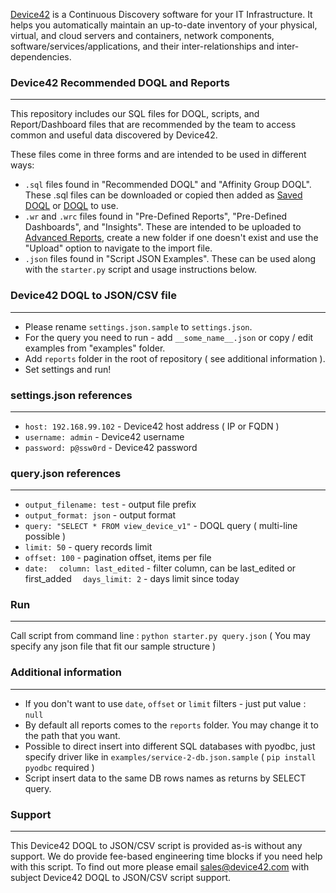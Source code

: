 [Device42](http://www.device42.com/) is a Continuous Discovery software for your IT Infrastructure. It helps you automatically maintain an up-to-date inventory of your physical, virtual, and cloud servers and containers, network components, software/services/applications, and their inter-relationships and inter-dependencies.

### Device42 Recommended DOQL and Reports
-----------------------------
This repository includes our SQL files for DOQL, scripts, and Report/Dashboard files that are recommended by the team to access common and useful data discovered by Device42.

These files come in three forms and are intended to be used in different ways:
* `.sql` files found in "Recommended DOQL" and "Affinity Group DOQL". These .sql files can be downloaded or copied then added as [Saved DOQL](https://docs.device42.com/device42-doql/#section-9) or [DOQL](https://docs.device42.com/device42-doql/) to use.
* `.wr` and `.wrc` files found in "Pre-Defined Reports", "Pre-Defined Dashboards", and "Insights". These are intended to be uploaded to [Advanced Reports](https://docs.device42.com/reports/advanced-reporting/), create a new folder if one doesn't exist and use the "Upload" option to navigate to the import file.
* `.json` files found in "Script JSON Examples". These can be used along with the `starter.py` script and usage instructions below.


### Device42 DOQL to JSON/CSV file
-----------------------------
* Please rename `settings.json.sample` to `settings.json`.
* For the query you need to run - add `__some_name__.json` or copy / edit examples from "examples" folder.
* Add `reports` folder in the root of repository ( see additional information ).
* Set settings and run!

### settings.json references
-----------------------------
* `host: 192.168.99.102` - Device42 host address ( IP or FQDN )
* `username: admin` - Device42 username
* `password: p@ssw0rd` - Device42 password 

### query.json references
-----------------------------
* `output_filename: test` - output file prefix
* `output_format: json` - output format
* `query: "SELECT * FROM view_device_v1"` - DOQL query ( multi-line possible )
* `limit: 50` - query records limit
* `offset: 100` - pagination offset, items per file
* `date:`
	`  column: last_edited` - filter column, can be last_edited or first_added
	`  days_limit: 2` - days limit since today

### Run
-----------------------------
Call script from command line : `python starter.py query.json` ( You may specify any json file that fit our sample structure )

### Additional information
-----------------------------
* If you don't want to use `date`, `offset` or `limit` filters  - just put value : `null`
* By default all reports comes to the `reports` folder. You may change it to the path that you want.
* Possible to direct insert into different SQL databases with pyodbc, just specify driver like in `examples/service-2-db.json.sample` ( `pip install pyodbc` required )
* Script insert data to the same DB rows names as returns by SELECT query.

### Support
-----------------------------
This Device42 DOQL to JSON/CSV script is provided as-is without any support. We do provide fee-based engineering time blocks if you need help with this script.  To find out more please email sales@device42.com with subject Device42 DOQL to JSON/CSV script support.

